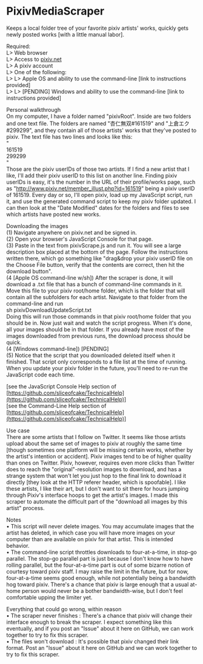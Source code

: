 # PixivMediaScraper  
Keeps a local folder tree of your favorite pixiv artists' works, quickly gets newly posted works [with a little manual labor].
  
Required:  
L> Web browser  
L> Access to [pixiv.net](pixiv.net)  
L> A pixiv account  
L> One of the following:  
L> L> Apple OS and ability to use the command-line [link to instructions provided]  
L> L> [PENDING] Windows and ability to use the command-line [link to instructions provided]  
  
Personal walkthrough  
On my computer, I have a folder named "pixivRoot". Inside are two folders and one text file. The folders are named "杏仁無双#161519" and "上倉エク#299299", and they contain all of those artists' works that they've posted to pixiv. The text file has two lines and looks like this:  
"  
161519  
299299  
"  
Those are the pixiv userIDs of those two artists. If I find a new artist that I like, I'll add their pixiv userID to this list on another line. Finding pixiv userIDs is easy, it's the number in the URL of their profile/works page, such as "http://www.pixiv.net/member_illust.php?id=161519" being a pixiv userID of 161519. Every day or so, I'll open pixiv, load up my JavaScript script, run it, and use the generated command script to keep my pixiv folder updated. I can then look at the "Date Modified" dates for the folders and files to see which artists have posted new works.  
  
Downloading the images  
(1) Navigate anywhere on pixiv.net and be signed in.  
(2) Open your browser's JavaScript Console for that page.  
(3) Paste in the text from pixivScrape.js and run it. You will see a large description box placed at the bottom of the page. Follow the instructions written there, which go something like "drag&drop your pixiv userID file on the Choose File button, verify that the contents are correct, then hit the download button".  
(4 [Apple OS command-line w/sh]) After the scraper is done, it will download a .txt file that has a bunch of command-line commands in it. Move this file to your pixiv root/home folder, which is the folder that will contain all the subfolders for each artist. Navigate to that folder from the command-line and run  
sh pixivDownloadUpdateScript.txt  
Doing this will run those commands in that pixiv root/home folder that you should be in. Now just wait and watch the script progress. When it's done, all your images should be in that folder. If you already have most of the images downloaded from previous runs, the download process should be quick.  
(4 [Windows command-line]) [PENDING\]  
(5) Notice that the script that you downloaded deleted itself when it finished. That script only corresponds to a file list at the time of running. When you update your pixiv folder in the future, you'll need to re-run the JavaScript code each time.  
  
[see the JavaScript Console Help section of [https://github.com/sliceofcake/TechnicalHelp](https://github.com/sliceofcake/TechnicalHelp)]  
[see the Command-Line Help section of [https://github.com/sliceofcake/TechnicalHelp](https://github.com/sliceofcake/TechnicalHelp)]  
  
Use case  
There are some artists that I follow on Twitter. It seems like those artists upload about the same set of images to pixiv at roughly the same time [though sometimes one platform will be missing certain works, whether by the artist's intention or accident]. Pixiv images tend to be of higher quality than ones on Twitter. Pixiv, however, requires even more clicks than Twitter does to reach the "original"-resolution images to download, and has a strange system that won't let you just hop to the final link to download it directly [they look at the HTTP referer header, which is spoofable]. I like these artists, I like their art, but I don't want to sit there for hours jumping through Pixiv's interface hoops to get the artist's images. I made this scraper to automate the difficult part of the "download all images by this artist" process.  
  
Notes  
• This script will never delete images. You may accumulate images that the artist has deleted, in which case you will have more images on your computer than are available on pixiv for that artist. This is intended behavior.  
• The command-line script throttles downloads to four-at-a-time, in stop-go parallel. The stop-go parallel part is just because I don't know how to have rolling parallel, but the four-at-a-time part is out of some bizarre notion of courtesy toward pixiv staff. I may raise the limit in the future, but for now, four-at-a-time seems good enough, while not potentially being a bandwidth hog toward pixiv. There's a chance that pixiv is large enough that a usual at-home person would never be a bother bandwidth-wise, but I don't feel comfortable upping the limiter yet.  
  
Everything that could go wrong, within reason  
• The scraper never finishes : There's a chance that pixiv will change their interface enough to break the scraper. I expect something like this eventually, and if you post an "Issue" about it here on GitHub, we can work together to try to fix this scraper.  
• The files won't download : It's possible that pixiv changed their link format. Post an "Issue" about it here on GitHub and we can work together to try to fix this scraper.  